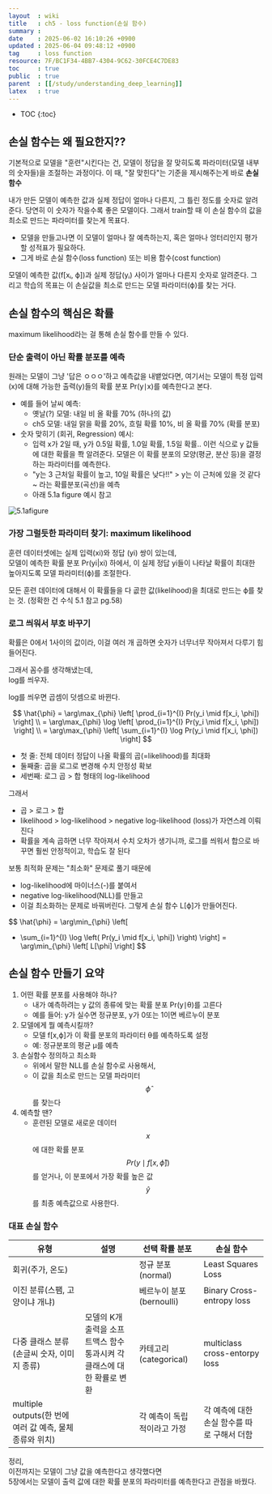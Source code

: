```yaml
---
layout  : wiki
title   : ch5 - loss function(손실 함수)
summary : 
date    : 2025-06-02 16:10:26 +0900
updated : 2025-06-04 09:48:12 +0900
tag     : loss function
resource: 7F/BC1F34-4BB7-4304-9C62-30FCE4C7DE83
toc     : true
public  : true
parent  : [[/study/understanding_deep_learning]]
latex   : true
---
```

* TOC
{:toc}



## 손실 함수는 왜 필요한지??
기본적으로 모델을 "훈련"시킨다는 건, 모델이 정답을 잘 맞히도록 파라미터(모델 내부의 숫자들)을 조절하는 과정이다. 이 때, "잘 맞힌다"는 기준을 제시해주는게 바로 **손실 함수**

내가 만든 모델이 예측한 값과 실제 정답이 얼마나 다른지, 그 틀린 정도를 숫자로 알려준다. 당연히 이 숫자가 작을수록 좋은 모델이다. 그래서 train할 때 이 손실 함수의 값을 최소로 만드는 파라미터를 찾는게 목표다.

- 모델을 만들고나면 이 모델이 얼마나 잘 예측하는지, 혹은 얼마나 엉터리인지 평가할 성적표가 필요하다.  
- 그게 바로 손실 함수(loss function) 또는 비용 함수(cost function)

모델이 예측한 값(f[xᵢ, ϕ])과 실제 정답(yᵢ) 사이가 얼마나 다른지 숫자로 알려준다. 그리고 학습의 목표는 이 손실값을 최소로 만드는 모델 파라미터(ϕ)를 찾는 거다.  


## 손실 함수의 핵심은 확률
maximum likelihood라는 걸 통해 손실 함수를 만들 수 있다.

### 단순 출력이 아닌 확률 분포를 예측
원래는 모델이 그냥 '답은 ㅇㅇㅇ'하고 예측값을 내뱉었다면, 여기서는 모델이 특정 입력(x)에 대해 가능한 출력(y)들의 확률 분포 Pr(y∣x)를 예측한다고 본다.
- 예를 들어 날씨 예측:
	- 옛날(?) 모델: 내일 비 올 확률 70% (하나의 값)
	- ch5 모델: 내일 맑을 확률 20%, 흐릴 확률 10%, 비 올 확률 70% (확률 분포)
- 숫자 맞히기 (회귀, Regression) 예시:
	- 입력 x가 2일 때, y가 0.5일 확률, 1.0일 확률, 1.5일 확률.. 이런 식으로 y 값들에 대한 확률을 쫙 알려준다. 모델은 이 확률 분포의 모양(평균, 분산 등)을 결정하는 파라미터를 예측한다.
	- "y는 3 근처일 확률이 높고, 10일 확률은 낮다!!" > y는 이 근처에 있을 것 같다~ 라는 확률분포(곡선)을 예측
	- 아래 5.1a figure 예시 참고

![5.1afigure](https://i.imgur.com/9jZbnfD.png)


### 가장 그럴듯한 파라미터 찾기: maximum likelihood
훈련 데이터셋에는 실제 입력(xi)와 정답 (yi) 쌍이 있는데,  
모델이 예측한 확률 분포 Pr(yi|xi) 하에서, 이 실제 정답 yi들이 나타날 확률이 최대한 높아지도록 모델 파라미터(ϕ)를 조절한다.

모든 훈련 데이터에 대해서 이 확률들을 다 곲한 값(likelihood)을 최대로 만드는 ϕ를 찾는 것. (정확한 건 수식 5.1 참고 pg.58)

### 로그 씌워서 부호 바꾸기
확률은 0에서 1사이의 값이라, 이걸 여러 개 곱하면 숫자가 너무너무 작아져서 다루기 힘들어진다. 

그래서 꼼수를 생각해냈는데,  
log를 씌우자.

log를 씌우면 곱셈이 덧셈으로 바뀐다.


$$
\hat{\phi} = \arg\max_{\phi} \left[ \prod_{i=1}^{I} Pr(y_i \mid f[x_i, \phi]) \right] \\
= \arg\max_{\phi} \log \left[ \prod_{i=1}^{I} Pr(y_i \mid f[x_i, \phi]) \right] \\
= \arg\max_{\phi} \left[ \sum_{i=1}^{I} \log Pr(y_i \mid f[x_i, \phi]) \right]
$$

- 첫 줄: 전체 데이터 정답이 나올 확률의 곱(=likelihood)를 최대화
- 둘째줄: 곱을 로그로 변경해 수치 안정성 확보
- 세번째: 로그 곱 > 합 형태의 log-likelihood

그래서
- 곱 > 로그 > 합
- likelihood > log-likelihood > negative log-likelihood (loss)가 자연스레 이뤄진다
- 확률을 계속 곱하면 너무 작아져서 수치 오차가 생기니까, 로그를 씌워서 합으로 바꾸면 훨씬 안정적이고, 학습도 잘 된다



보통 최적화 문제는 "최소화" 문제로 풀기 때문에
- log-likelihood에 마이너스(-)를 붙여서  
- negative log-likelihood(NLL)를 만들고  
- 이걸 최소화하는 문제로 바꿔버린다.
그렇게 손실 함수 L[ϕ]가 만들어진다.

$$
\hat{\phi} = \arg\min_{\phi} \left[
  - \sum_{i=1}^{I} \log \left( Pr(y_i \mid f[x_i, \phi]) \right)
\right]
= \arg\min_{\phi} \left[ L[\phi] \right]
$$


## 손실 함수 만들기 요약
1. 어떤 확률 분포를 사용해야 하나?
	- 내가 예측하려는 y 값의 종류에 맞는 확률 분포 Pr(y∣θ)를 고른다
	- 예를 들어: y가 실수면 정규분포, y가 0또는 1이면 베르누이 분포
2. 모델에게 뭘 예측시킬까?
	- 모델 f[x,ϕ]가 이 확률 분포의 파라미터 θ를 예측하도록 설정
	- 예: 정규분포의 평균 μ를 예측
3. 손실함수 정의하고 최소화
	- 위에서 말한 NLL를 손실 함수로 사용해서,
	- 이 값을 최소로 만드는 모델 파라미터 $$\hat{\phi}$$ 를 찾는다
4. 예측할 땐?
	- 훈련된 모델로 새로운 데이터 $$x$$에 대한 확률 분포 $$Pr(y \mid f[x, \hat{\phi}])$$ 를 얻거나, 이 분포에서 가장 확률 높은 값 $$\hat{y}$$를 최종 예측값으로 사용한다.

### 대표 손실 함수

| 유형                                                     | 설명                                                                    | 선택 확률 분포              | 손실 함수                                   |
|----------------------------------------------------------|-------------------------------------------------------------------------|-----------------------------|---------------------------------------------|
| 회귀(주가, 온도)                                         |                                                                         | 정규 분포(normal)           | Least Squares Loss                          |
| 이진 분류(스팸, 고양이냐 개냐)                           |                                                                         | 베르누이 분포(bernoulli)    | Binary Cross-entropy loss                   |
| 다중 클래스 분류(손글씨 숫자, 이미지 종류)               | 모델의 K개 출력을 소프트맥스 함수 통과시켜 각 클래스에 대한 확률로 변환 | 카테고리 (categorical)      | multiclass cross-entorpy loss               |
| multiple outputs(한 번에 여러 값 예측, 물체 종류와 위치) |                                                                         | 각 예측이 독립적이라고 가정 | 각 예측에 대한 손실 함수를 따로 구해서 더함 |


정리,  
이전까지는 모델이 그냥 값을 예측한다고 생각했다면  
5장에서는 모델이 출력 값에 대한 확률 분포의 파라미터를 예측한다고 관점을 바꿨다.
